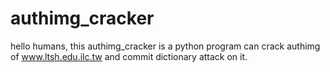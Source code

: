 # authimg_cracker
hello humans,
  this authimg_cracker is a python program can crack authimg of www.ltsh.edu.ilc.tw and commit dictionary attack on it. 
